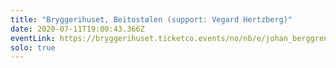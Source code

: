 ```yaml
---
title: "Bryggerihuset, Beitostølen (support: Vegard Hertzberg)"
date: 2020-07-11T19:00:43.366Z
eventLink: https://bryggerihuset.ticketco.events/no/nb/e/johan_berggren__live_paa_bryggerihuset_11_juli?fbclid=IwAR2uZZCJcBweFGJsN-a5_dqguFKyfQ5Xv7RMMKck5Kdo-Ug2uFffNSniEPU
solo: true
---
```

